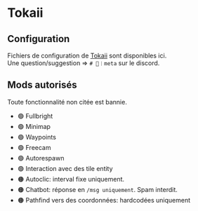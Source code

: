 # Tokaii

## Configuration
Fichiers de configuration de [Tokaii](tokaii.fr) sont disponibles ici.  
Une question/suggestion => `# 📡︱meta` sur le discord.

## Mods autorisés
Toute fonctionnalité non citée est bannie.

- 🟢 Fullbright
- 🟢 Minimap
- 🟢 Waypoints
- 🟢 Freecam
- 🟢 Autorespawn
- 🟢 Interaction avec des tile entity
- 🟠 Autoclic: interval fixe uniquement.
- 🟠 Chatbot: réponse en `/msg uniquement`. Spam interdit.
- 🟠 Pathfind vers des coordonnées: hardcodées uniquement
